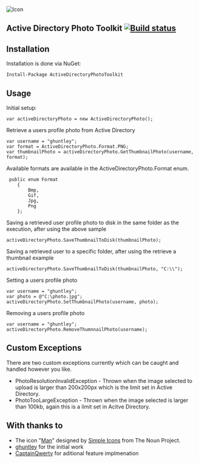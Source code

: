 ![Icon](https://i.imgur.com/MJITwBP.png)
## Active Directory Photo Toolkit [![Build status](https://ci.appveyor.com/api/projects/status/k0v9fhu227g2cgel/branch/master?svg=true)](https://ci.appveyor.com/project/ghuntley/active-directory-photo-toolkit/branch/master)


## Installation

Installation is done via NuGet:

    Install-Package ActiveDirectoryPhotoToolkit

## Usage

Initial setup:

    var activeDirectoryPhoto = new ActiveDirectoryPhoto();

Retrieve a users profile photo from Active Directory

    var username = "ghuntley";
    var format = ActiveDirectoryPhoto.Format.PNG;
    var thumbnailPhoto = activeDirectoryPhoto.GetThumbnailPhoto(username, format);
    
Available formats are available in the ActiveDirectoryPhoto.Format enum.
     
     public enum Format
        {
            Bmp, 
            Gif, 
            Jpg, 
            Png
        };
    
Saving a retrieved user profile photo to disk in the same folder as the execution, after using the above sample
    
    activeDirectoryPhoto.SaveThumbnailToDisk(thumbnailPhoto);

Saving a retrieved user to a specific folder, after using the retrieve a thumbnail example 

    activeDirectoryPhoto.SaveThumbnailToDisk(thumbnailPhoto, "C:\\");

Setting a users profile photo
    
    var username = "ghuntley";
    var photo = @"C:\photo.jpg";
    activeDirectoryPhoto.SetThumbnailPhoto(username, photo);
    
Removing a users profile photo
    
    var username = "ghuntley";
    activeDirectoryPhoto.RemoveThumnnailPhoto(username);

## Custom Exceptions
There are two custom exceptions currently which can be caught and handled however you like.
+ PhotoResolutionInvalidException - Thrown when the image selected to upload is larger than 200x200px which is the limit set in Active Directory.
+ PhotoTooLargeException - Thrown when the image selected is larger than 100kb, again this is a limit set in Acitve Directory.

## With thanks to
* The icon "<a href="http://thenounproject.com/term/man/32098/" target="_blank">Man</a>" designed by <a href="http://thenounproject.com/SimpleIcons" target="_blank">Simple Icons</a> from The Noun Project.
* [ghuntley](https://github.com/ghuntley/) for the initial work
* [CaptainQwerty](https://github.com/captainqwerty/) for aditional feature implmenation

